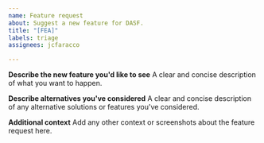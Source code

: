 ```yaml
---
name: Feature request
about: Suggest a new feature for DASF.
title: "[FEA]"
labels: triage
assignees: jcfaracco

---
```


**Describe the new feature you'd like to see**
A clear and concise description of what you want to happen.

**Describe alternatives you've considered**
A clear and concise description of any alternative solutions or features you've considered.

**Additional context**
Add any other context or screenshots about the feature request here.
